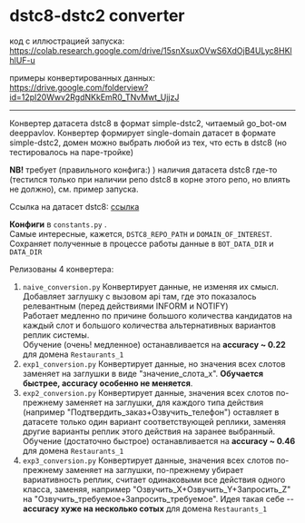 # dstc8-dstc2 converter

код с иллюстрацией запуска: https://colab.research.google.com/drive/15snXsuxOVwS6XdOjB4ULyc8HKlhlUF-u

примеры конвертированных данных: https://drive.google.com/folderview?id=12pI20Wwv2RgdNKkEmR0_TNvMwt_UjjzJ

---

Конвертер датасета dstc8 в формат simple-dstc2, читаемый go_bot-ом deeppavlov.
Конвертер формирует single-domain датасет в формате simple-dstc2, домен можно выбрать любой из тех, что есть в dstc8 (но тестировалось на паре-тройке)

**NB!** требует (правильного конфига:) ) наличия датасета dstc8 где-то (тестился только при наличии репо dstc8 в корне этого репо, но влиять не должно), см. пример запуска.

Ссылка на датасет dstc8: [ссылка](https://github.com/google-research-datasets/dstc8-schema-guided-dialogue)

**Конфиги** в `constants.py` .  
Самые интересные, кажется, `DSTC8_REPO_PATH` и `DOMAIN_OF_INTEREST`.
Сохраняет полученные в процессе работы данные в `BOT_DATA_DIR` и `DATA_DIR`

Релизованы 4 конвертера:
1. `naive_conversion.py` Конвертирует данные, не изменяя их смысл. Добавляет заглушку с вызовом api там, где это показалось релевантным (перед действиями INFORM и NOTIFY)  
   Работает медленно по причине большого количества кандидатов на каждый слот и большого количества альтернативных вариантов реплик системы.  
   Обучение (очень! медленное) останавливается на **accuracy ~ 0.22** для домена `Restaurants_1`
2. `exp1_conversion.py` Конвертирует данные, но значения всех слотов заменяет на заглушки в виде "значение_слота_x". **Обучается быстрее, accuracy особенно не меняется**.  
3. `exp2_conversion.py` Конвертирует данные, значения всех слотов по-прежнему заменяет на заглушки, для каждого типа действия (например "Подтвердить_заказ+Озвучить_телефон") оставляет в датасете только один вариант соответствующей реплики, заменяя другие варианты реплик этого действия на заранее выбранный. Обучение (достаточно быстрое) останавливается на **accuracy ~ 0.46** для домена `Restaurants_1`
4. `exp3_conversion.py` Конвертирует данные, значения всех слотов по-прежнему заменяет на заглушки, по-прежнему убирает вариативность реплик, считает одинаковыми все действия одного класса, заменяя, например "Озвучить_X+Озвучить_Y+Запросить_Z" на "Озвучить_требуемое+Запросить_требуемое". Идея такая себе -- **accuracy хуже на несколько сотых** для домена `Restaurants_1`
